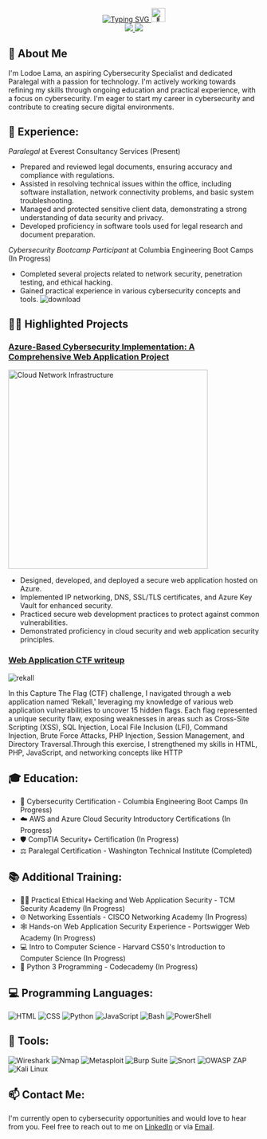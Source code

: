 <p align="center">
<a href="https://github.com/Lodoelama">
    <img src="https://readme-typing-svg.herokuapp.com?font=Arial&color=DarkSlateGray&size=36&center=true&vCenter=true&multiline=true&width=800&height=200&lines=Lodoe+Lama;Aspiring+Cybersecurity+Specialist;Paralegal+with+a+Passion+for+Tech" alt="Typing SVG" />
    <img src="https://github.com/wervlad/wervlad/assets/24524555/766d336d-b87d-44ba-807c-c51de2bc6b4d" width="28px" alt="👋">
</a>
<br/>
<a href="https://www.linkedin.com/in/lodoelama/">
    <img src="https://img.shields.io/badge/-Linkedin-0077B5?style=for-the-badge&logo=linkedin&logoColor=white">
</a>
<a href="mailto:lodoelama@gmail.com">
    <img src="https://img.shields.io/badge/-Email-D14836?style=for-the-badge&logo=gmail&logoColor=white">
</a>
<br/> 
</p>

## 🚀 About Me

I'm Lodoe Lama, an aspiring Cybersecurity Specialist and dedicated Paralegal with a passion for technology. I'm actively working towards refining my skills through ongoing education and practical experience, with a focus on cybersecurity. I'm eager to start my career in cybersecurity and contribute to creating secure digital environments.

## 💼 **Experience**:

*Paralegal* at Everest Consultancy Services (Present)
- Prepared and reviewed legal documents, ensuring accuracy and compliance with regulations.
- Assisted in resolving technical issues within the office, including software installation, network connectivity problems, and basic system troubleshooting.
- Managed and protected sensitive client data, demonstrating a strong understanding of data security and privacy.
- Developed proficiency in software tools used for legal research and document preparation.

*Cybersecurity Bootcamp Participant* at Columbia Engineering Boot Camps (In Progress)
- Completed several projects related to network security, penetration testing, and ethical hacking.
- Gained practical experience in various cybersecurity concepts and tools.
![download](https://github.com/Lodoelama/Lodoelama/assets/125059539/a36f1ec7-db61-4195-b0ab-6b709fae15b6)
## 🔨🔧 Highlighted Projects

### [Azure-Based Cybersecurity Implementation: A Comprehensive Web Application Project](https://docs.google.com/document/d/1qklMKLWs76grOR52ZKALG1JuaxDrgiEPSYVn6F6S_0M/edit)

<img src="https://github.com/Lodoelama/Lodoelama/assets/125059539/9ae02404-ddd6-4d64-9315-4d09894ffc0b" alt="Cloud Network Infrastructure" width="400">


- Designed, developed, and deployed a secure web application hosted on Azure.
- Implemented IP networking, DNS, SSL/TLS certificates, and Azure Key Vault for enhanced security.
- Practiced secure web development practices to protect against common vulnerabilities.
- Demonstrated proficiency in cloud security and web application security principles.

### [Web Application CTF writeup](https://github.com/Lodoelama/Web-Application-CTF/blob/main/README.md)

![rekall](https://github.com/Lodoelama/Lodoelama/assets/125059539/cc3bda2a-c11c-4d68-9918-a3070ca71eb5)



In this Capture The Flag (CTF) challenge, I navigated through a web application named 'Rekall,' leveraging my knowledge of various web application vulnerabilities to uncover 15 hidden flags. Each flag represented a unique security flaw, exposing weaknesses in areas such as Cross-Site Scripting (XSS), SQL Injection, Local File Inclusion (LFI), Command Injection, Brute Force Attacks, PHP Injection, Session Management, and Directory Traversal.Through this exercise, I strengthened my skills in HTML, PHP, JavaScript, and networking concepts like HTTP

## 🎓 Education:

- 🏫 Cybersecurity Certification - Columbia Engineering Boot Camps (In Progress)
- ☁️ AWS and Azure Cloud Security Introductory Certifications (In Progress)
- 🛡️ CompTIA Security+ Certification (In Progress)
- ⚖️ Paralegal Certification - Washington Technical Institute (Completed)

## 📚 Additional Training:

- 👨‍💻 Practical Ethical Hacking and Web Application Security - TCM Security Academy (In Progress)
- 🌐 Networking Essentials - CISCO Networking Academy (In Progress)
- 🕸️ Hands-on Web Application Security Experience - Portswigger Web Academy (In Progress)
- 💻 Intro to Computer Science - Harvard CS50's Introduction to Computer Science (In Progress)
- 🐍 Python 3 Programming - Codecademy (In Progress)

## 💻 **Programming Languages**:

![HTML](https://img.shields.io/badge/-HTML-E34F26?style=for-the-badge&logo=html5&logoColor=white)
![CSS](https://img.shields.io/badge/-CSS-1572B6?style=for-the-badge&logo=css3&logoColor=white)
![Python](https://img.shields.io/badge/-Python-3776AB?style=for-the-badge&logo=python&logoColor=white)
![JavaScript](https://img.shields.io/badge/-JavaScript-F7DF1E?style=for-the-badge&logo=javascript&logoColor=black)
![Bash](https://img.shields.io/badge/-Bash-4EAA25?style=for-the-badge&logo=gnu-bash&logoColor=white)
![PowerShell](https://img.shields.io/badge/-PowerShell-5391FE?style=for-the-badge&logo=powershell&logoColor=white)

## 🧰 **Tools**:

![Wireshark](https://img.shields.io/badge/-Wireshark-1679A7?style=for-the-badge&logo=wireshark&logoColor=white)
![Nmap](https://img.shields.io/badge/-Nmap-0779A7?style=for-the-badge&logo=nmap&logoColor=white)
![Metasploit](https://img.shields.io/badge/-Metasploit-EE3333?style=for-the-badge&logo=appveyor&logoColor=white)
![Burp Suite](https://img.shields.io/badge/-BurpSuite-FF6400?style=for-the-badge&logo=burpsuite&logoColor=white)
![Snort](https://img.shields.io/badge/-Snort-F0E68C?style=for-the-badge&logo=appveyor&logoColor=black)
![OWASP ZAP](https://img.shields.io/badge/-OWASPZAP-228B22?style=for-the-badge&logo=appveyor&logoColor=white)
![Kali Linux](https://img.shields.io/badge/-KaliLinux-557C94?style=for-the-badge&logo=kalilinux&logoColor=white)

## 📫 **Contact Me**:

I'm currently open to cybersecurity opportunities and would love to hear from you. Feel free to reach out to me on [LinkedIn](https://www.linkedin.com/in/lodoelama/) or via [Email](mailto:lodoelama@gmail.com).

